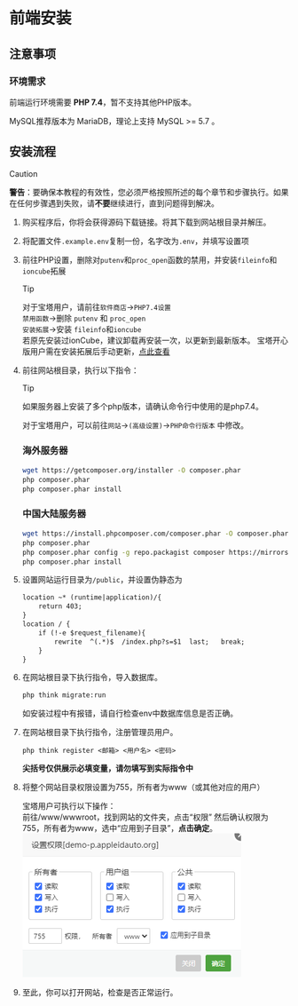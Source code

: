 # 前端安装

## 注意事项

### 环境需求

前端运行环境需要 **PHP 7.4**，暂不支持其他PHP版本。

MySQL推荐版本为 MariaDB，理论上支持 MySQL >= 5.7 。

## 安装流程

> [!CAUTION]
> **警告**：要确保本教程的有效性，您必须严格按照所述的每个章节和步骤执行。如果在任何步骤遇到失败，请**不要**继续进行，直到问题得到解决。

1. 购买程序后，你将会获得源码下载链接。将其下载到网站根目录并解压。
2. 将配置文件`.example.env`复制一份，名字改为`.env`，并填写设置项
3. 前往PHP设置，删除对`putenv`和`proc_open`函数的禁用，并安装`fileinfo`和`ioncube`拓展

   > [!TIP]
   > 对于宝塔用户，请前往`软件商店`->`PHP7.4设置`<br>
   > `禁用函数`->删除 `putenv` 和 `proc_open`<br>
   > `安装拓展`->安装 `fileinfo`和`ioncube`<br>
   > 若原先安装过ionCube，建议卸载再安装一次，以更新到最新版本。
   > 宝塔开心版用户需在安装拓展后手动更新，[点此查看](../others/ioncube-error.md)

4. 前往网站根目录，执行以下指令：
   > [!TIP]
   > 如果服务器上安装了多个php版本，请确认命令行中使用的是php7.4。
   >
   > 对于宝塔用户，可以前往`网站`->`(高级设置)`->`PHP命令行版本` 中修改。

   ### 海外服务器
   ```bash
   wget https://getcomposer.org/installer -O composer.phar
   php composer.phar
   php composer.phar install
   ```
   ### 中国大陆服务器
    ```bash
    wget https://install.phpcomposer.com/composer.phar -O composer.phar
    php composer.phar
    php composer.phar config -g repo.packagist composer https://mirrors.aliyun.com/composer/
    php composer.phar install
    ```

5. 设置网站运行目录为`/public`，并设置伪静态为

   ```nginx
   location ~* (runtime|application)/{    
       return 403;
   }
   location / {
       if (!-e $request_filename){
           rewrite  ^(.*)$  /index.php?s=$1  last;   break;
       }
   }
   ```
6. 在网站根目录下执行指令，导入数据库。

   ```bash
   php think migrate:run
   ```
   如安装过程中有报错，请自行检查env中数据库信息是否正确。

7. 在网站根目录下执行指令，注册管理员用户。<br>

   `php think register <邮箱> <用户名> <密码>`

   **尖括号仅供展示必填变量，请勿填写到实际指令中**

8. 将整个网站目录权限设置为755，所有者为www（或其他对应的用户）

   宝塔用户可执行以下操作：<br>
   前往/www/wwwroot，找到网站的文件夹，点击“权限”
   然后确认权限为755，所有者为www，选中“应用到子目录”，**点击确定**。
   ![permission-2.png](/assets/images/permission2.png)

9. 至此，你可以打开网站，检查是否正常运行。



